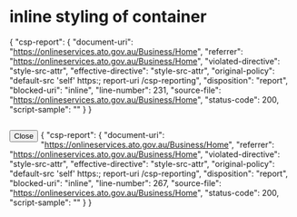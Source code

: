 # inline styling of container

{
  "csp-report": {
    "document-uri": "https://onlineservices.ato.gov.au/Business/Home",
    "referrer": "https://onlineservices.ato.gov.au/Business/Home",
    "violated-directive": "style-src-attr",
    "effective-directive": "style-src-attr",
    "original-policy": "default-src 'self' https:; report-uri /csp-reporting",
    "disposition": "report",
    "blocked-uri": "inline",
    "line-number": 231,
    "source-file": "https://onlineservices.ato.gov.au/Business/Home",
    "status-code": 200,
    "script-sample": ""
  }
}
```
```
<button type="button" class="btn btn-resize btn-primary" style="float: left; margin-right: 5px;" data-dismiss="modal">Close</button>


{
  "csp-report": {
    "document-uri": "https://onlineservices.ato.gov.au/Business/Home",
    "referrer": "https://onlineservices.ato.gov.au/Business/Home",
    "violated-directive": "style-src-attr",
    "effective-directive": "style-src-attr",
    "original-policy": "default-src 'self' https:; report-uri /csp-reporting",
    "disposition": "report",
    "blocked-uri": "inline",
    "line-number": 267,
    "source-file": "https://onlineservices.ato.gov.au/Business/Home",
    "status-code": 200,
    "script-sample": ""
  }
}

 <div class="ato-print-header-footer ato-print-header" style="display:none">
{
  "csp-report": {
    "document-uri": "https://onlineservices.ato.gov.au/Business/Home",
    "referrer": "https://onlineservices.ato.gov.au/Business/Home",
    "violated-directive": "style-src-attr",
    "effective-directive": "style-src-attr",
    "original-policy": "default-src 'self' https:; report-uri /csp-reporting",
    "disposition": "report",
    "blocked-uri": "inline",
    "line-number": 310,
    "source-file": "https://onlineservices.ato.gov.au/Business/Home",
    "status-code": 200,
    "script-sample": ""
  }
}
<div style="position: fixed; border: none; margin: 0px; padding: 0px; width: 100%; height: 100%; top: 0px; left: 0px; opacity: 0.2; cursor: inherit; background-color: rgb(0, 0, 0);"></div>
<div style="position: fixed; border: none; margin: 0px; padding: 0px; width: 30%; top: 40%; left: 35%; text-align: center; cursor: wait; background-color: transparent;">
 <tfoot><tr><td><div class="ato-footer-space" style="display:none">&nbsp;</div></td></tr></tfoot>
 <div class="ato-print-header-footer ato-print-footer row" style="display:none">

 

